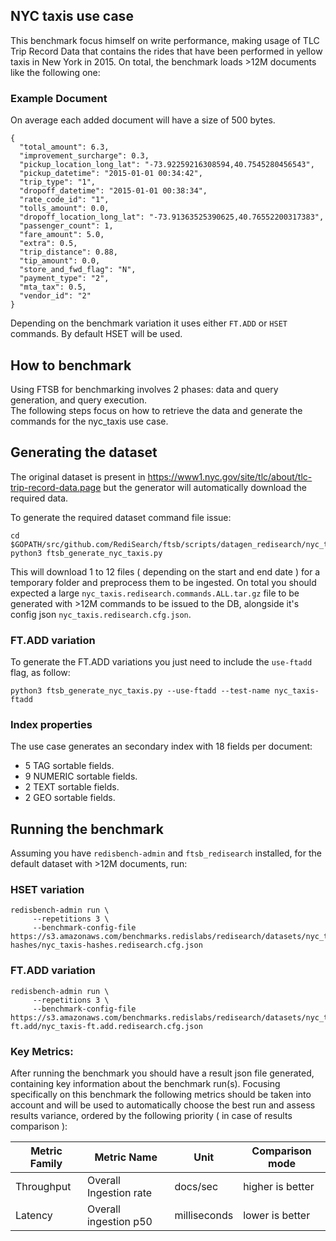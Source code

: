 ## NYC taxis use case

This benchmark focus himself on write performance, making usage of TLC Trip Record Data that contains the rides that have been performed in yellow taxis in New York in 2015.
On total, the benchmark loads >12M documents like the following one:

### Example Document
On average each added document will have a size of 500 bytes.
```
{
  "total_amount": 6.3,
  "improvement_surcharge": 0.3,
  "pickup_location_long_lat": "-73.92259216308594,40.7545280456543",
  "pickup_datetime": "2015-01-01 00:34:42",
  "trip_type": "1",
  "dropoff_datetime": "2015-01-01 00:38:34",
  "rate_code_id": "1",
  "tolls_amount": 0.0,
  "dropoff_location_long_lat": "-73.91363525390625,40.76552200317383",
  "passenger_count": 1,
  "fare_amount": 5.0,
  "extra": 0.5,
  "trip_distance": 0.88,
  "tip_amount": 0.0,
  "store_and_fwd_flag": "N",
  "payment_type": "2",
  "mta_tax": 0.5,
  "vendor_id": "2"
}
```
Depending on the benchmark variation it uses either `FT.ADD` or `HSET` commands. By default HSET will be used.

## How to benchmark

Using FTSB for benchmarking involves 2 phases: data and query generation, and query execution.  
The following steps focus on how to retrieve the data and generate the commands for the nyc_taxis use case. 

## Generating the dataset
The original dataset is present in https://www1.nyc.gov/site/tlc/about/tlc-trip-record-data.page but the generator will automatically download the required data.

To generate the required dataset command file issue:
```
cd $GOPATH/src/github.com/RediSearch/ftsb/scripts/datagen_redisearch/nyc_taxis
python3 ftsb_generate_nyc_taxis.py 
```

This will download 1 to 12 files ( depending on the start and end date ) for a temporary folder and preprocess them to be ingested. 
On total you should expected a large `nyc_taxis.redisearch.commands.ALL.tar.gz` file to be generated with >12M commands to be issued to the DB, alongside it's config json `nyc_taxis.redisearch.cfg.json`.


### FT.ADD variation
To generate the FT.ADD variations you just need to include the `use-ftadd` flag, as follow: 
```
python3 ftsb_generate_nyc_taxis.py --use-ftadd --test-name nyc_taxis-ftadd
```

### Index properties
The use case generates an secondary index with 18 fields per document:
- 5 TAG sortable fields.
- 9 NUMERIC sortable fields.
- 2 TEXT sortable fields.
- 2 GEO sortable fields.


## Running the benchmark

Assuming you have `redisbench-admin` and `ftsb_redisearch` installed, for the default dataset with >12M documents, run:

### HSET variation
```
redisbench-admin run \
     --repetitions 3 \
     --benchmark-config-file https://s3.amazonaws.com/benchmarks.redislabs/redisearch/datasets/nyc_taxis-hashes/nyc_taxis-hashes.redisearch.cfg.json
```

### FT.ADD variation
```
redisbench-admin run \
     --repetitions 3 \
     --benchmark-config-file https://s3.amazonaws.com/benchmarks.redislabs/redisearch/datasets/nyc_taxis-ft.add/nyc_taxis-ft.add.redisearch.cfg.json
```

### Key Metrics:
After running the benchmark you should have a result json file generated, containing key information about the benchmark run(s).
Focusing specifically on this benchmark the following metrics should be taken into account and will be used to automatically choose the best run and assess results variance, ordered by the following priority ( in case of results comparison ):

| Metric Family | Metric Name            | Unit         | Comparison mode  |
|---------------|------------------------|--------------|------------------|
| Throughput    | Overall Ingestion rate | docs/sec     | higher is better |
| Latency       | Overall ingestion p50  | milliseconds | lower is better  |
